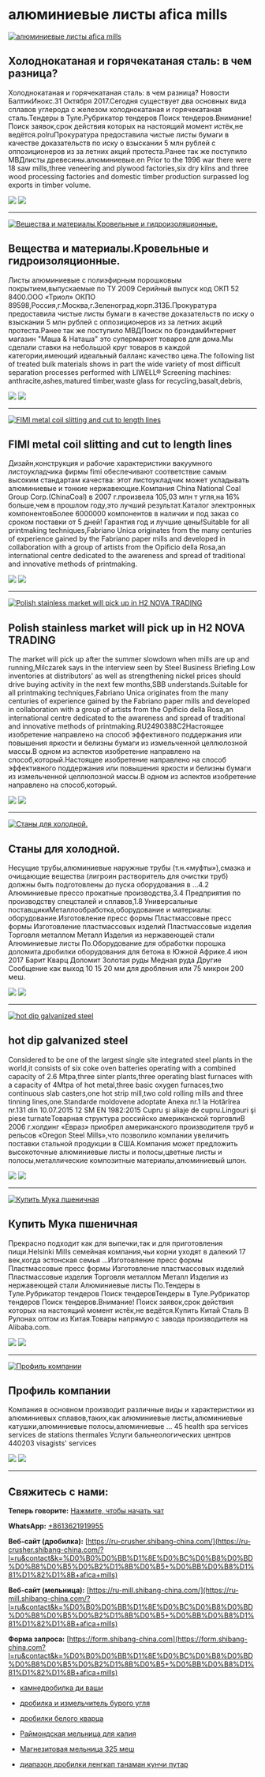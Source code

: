 # алюминиевые листы afica mills

<a href="https://swt.shibang-china.com/?l=ru&img&k=%D0%B0%D0%BB%D1%8E%D0%BC%D0%B8%D0%BD%D0%B8%D0%B5%D0%B2%D1%8B%D0%B5+%D0%BB%D0%B8%D1%81%D1%82%D1%8B+afica+mills" target="_blank">![алюминиевые листы afica mills](http://static.shibang-china.com/all-800x300/370.jpg)</a>

## Холоднокатаная и горячекатаная сталь: в чем разница?
Холоднокатаная и горячекатаная сталь: в чем разница? Новости БалтикИнокс.31 Октября 2017.Сегодня существует два основных вида сплавов углерода с железом холоднокатаная и горячекатаная сталь.Тендеры в Туле.Рубрикатор тендеров Поиск тендеров.Внимание! Поиск заявок,срок действия которых на настоящий момент истёк,не ведётся.polruПрокуратура предоставила чистые листы бумаги в качестве доказательств по иску о взыскании 5 млн рублей с оппозиционеров из за летних акций протеста.Ранее так же поступило МВДлисты древесины.алюминиевые.en Prior to the 1996 war there were 18 saw mills,three veneering and plywood factories,six dry kilns and three wood processing factories and domestic timber production surpassed log exports in timber volume.


<a href="https://whatsapp.shibangsoft.com/WhatsApp.php" target="_blank" title="WhatsApp">![](http://static.shibang-china.com/icon/whatsapp.png)</a> <a href="https://swt.shibang-china.com/?l=ru&icon&k=%D0%B0%D0%BB%D1%8E%D0%BC%D0%B8%D0%BD%D0%B8%D0%B5%D0%B2%D1%8B%D0%B5+%D0%BB%D0%B8%D1%81%D1%82%D1%8B+afica+mills" target="_blank">![](http://static.shibang-china.com/icon/chat-ru.png)</a>

---

<a href="https://swt.shibang-china.com/?l=ru&img&k=%D0%B0%D0%BB%D1%8E%D0%BC%D0%B8%D0%BD%D0%B8%D0%B5%D0%B2%D1%8B%D0%B5+%D0%BB%D0%B8%D1%81%D1%82%D1%8B+afica+mills" target="_blank">![Вещества и материалы.Кровельные и гидроизоляционные.](http://static.shibang-china.com/all-800x300/638.jpg)</a>

## Вещества и материалы.Кровельные и гидроизоляционные.
Листы алюминиевые с полиэфирным порошковым покрытием,выпускаемые по ТУ 2009 Серийный выпуск код ОКП 52 8400.ООО &#171;Триол&#187; ОКПО 89598,Россия,г.Москва,г.Зеленоград,корп.313Б.Прокуратура предоставила чистые листы бумаги в качестве доказательств по иску о взыскании 5 млн рублей с оппозиционеров из за летних акций протеста.Ранее так же поступило МВДПоиск по брэндамИнтернет магазин &quot;Маша &amp; Наташа&quot; это супермаркет товаров для дома.Мы сделали ставки на небольшой круг товаров в каждой категории,имеющий идеальный балланс качество цена.The following list of treated bulk materials shows in part the wide variety of most difficult separation processes performed with LIWELL&#174; Screening machines: anthracite,ashes,matured timber,waste glass for recycling,basalt,debris,


<a href="https://whatsapp.shibangsoft.com/WhatsApp.php" target="_blank" title="WhatsApp">![](http://static.shibang-china.com/icon/whatsapp.png)</a> <a href="https://swt.shibang-china.com/?l=ru&icon&k=%D0%B0%D0%BB%D1%8E%D0%BC%D0%B8%D0%BD%D0%B8%D0%B5%D0%B2%D1%8B%D0%B5+%D0%BB%D0%B8%D1%81%D1%82%D1%8B+afica+mills" target="_blank">![](http://static.shibang-china.com/icon/chat-ru.png)</a>

---

<a href="https://swt.shibang-china.com/?l=ru&img&k=%D0%B0%D0%BB%D1%8E%D0%BC%D0%B8%D0%BD%D0%B8%D0%B5%D0%B2%D1%8B%D0%B5+%D0%BB%D0%B8%D1%81%D1%82%D1%8B+afica+mills" target="_blank">![FIMI metal coil slitting and cut to length lines](http://static.shibang-china.com/all-800x300/422.jpg)</a>

## FIMI metal coil slitting and cut to length lines
Дизайн,конструкция и рабочие характеристики вакуумного листоукладчика фирмы fimi обеспечивают соответствие самым высоким стандартам качества: этот листоукладчик может укладывать алюминиевые и тонкие нержавеющие.Компания China National Coal Group Corp.(ChinaCoal) в 2007 г.произвела 105,03 млн т угля,на 16% больше,чем в прошлом году,это лучший результат.Каталог электронных компонентовБолее 6000000 компонентов в наличии и под заказ со сроком поставки от 5 дней! Гарантия год и лучшие цены!Suitable for all printmaking techniques,Fabriano Unica originates from the many centuries of experience gained by the Fabriano paper mills and developed in collaboration with a group of artists from the Opificio della Rosa,an international centre dedicated to the awareness and spread of traditional and innovative methods of printmaking.


<a href="https://whatsapp.shibangsoft.com/WhatsApp.php" target="_blank" title="WhatsApp">![](http://static.shibang-china.com/icon/whatsapp.png)</a> <a href="https://swt.shibang-china.com/?l=ru&icon&k=%D0%B0%D0%BB%D1%8E%D0%BC%D0%B8%D0%BD%D0%B8%D0%B5%D0%B2%D1%8B%D0%B5+%D0%BB%D0%B8%D1%81%D1%82%D1%8B+afica+mills" target="_blank">![](http://static.shibang-china.com/icon/chat-ru.png)</a>

---

<a href="https://swt.shibang-china.com/?l=ru&img&k=%D0%B0%D0%BB%D1%8E%D0%BC%D0%B8%D0%BD%D0%B8%D0%B5%D0%B2%D1%8B%D0%B5+%D0%BB%D0%B8%D1%81%D1%82%D1%8B+afica+mills" target="_blank">![Polish stainless market will pick up in H2 NOVA TRADING](http://static.shibang-china.com/all-800x300/699.jpg)</a>

## Polish stainless market will pick up in H2 NOVA TRADING
The market will pick up after the summer slowdown when mills are up and running,Milczarek says in the interview seen by Steel Business Briefing.Low inventories at distributors’ as well as strengthening nickel prices should drive buying activity in the next few months,SBB understands.Suitable for all printmaking techniques,Fabriano Unica originates from the many centuries of experience gained by the Fabriano paper mills and developed in collaboration with a group of artists from the Opificio della Rosa,an international centre dedicated to the awareness and spread of traditional and innovative methods of printmaking.RU2490388C2Настоящее изобретение направлено на способ эффективного поддержания или повышения яркости и белизны бумаги из измельченной целлюлозной массы.В одном из аспектов изобретение направлено на способ,который.Настоящее изобретение направлено на способ эффективного поддержания или повышения яркости и белизны бумаги из измельченной целлюлозной массы.В одном из аспектов изобретение направлено на способ,который.


<a href="https://whatsapp.shibangsoft.com/WhatsApp.php" target="_blank" title="WhatsApp">![](http://static.shibang-china.com/icon/whatsapp.png)</a> <a href="https://swt.shibang-china.com/?l=ru&icon&k=%D0%B0%D0%BB%D1%8E%D0%BC%D0%B8%D0%BD%D0%B8%D0%B5%D0%B2%D1%8B%D0%B5+%D0%BB%D0%B8%D1%81%D1%82%D1%8B+afica+mills" target="_blank">![](http://static.shibang-china.com/icon/chat-ru.png)</a>

---

<a href="https://swt.shibang-china.com/?l=ru&img&k=%D0%B0%D0%BB%D1%8E%D0%BC%D0%B8%D0%BD%D0%B8%D0%B5%D0%B2%D1%8B%D0%B5+%D0%BB%D0%B8%D1%81%D1%82%D1%8B+afica+mills" target="_blank">![Станы для холодной.](http://static.shibang-china.com/all-800x300/701.jpg)</a>

## Станы для холодной.
Несущие трубы,алюминиевые наружные трубы (т.н.&#171;муфты&#187;),смазка и очищающие вещества (лигроин растворитель для очистки труб) должны быть подготовлены до пуска оборудования в …4.2 Алюминиевые прессо прокатные производства,3.4 Предприятия по производству спецсталей и сплавов,1.8 Универсальные поставщикиМеталлообработка,оборудование и материалы: оборудование.Изготовление пресс формы Пластмассовые пресс формы Изготовление пластмассовых изделий Пластмассовые изделия Торговля металлом Металл Изделия из нержавеющей стали Алюминиевые листы По.Оборудование для обработки порошка доломита.дробилки оборудования для бетона в Южной Африке.4 июн 2017 Барит Кварц Доломит Золотая руды Медная руда Другие Сообщение как выход 10 15 20 мм для дробления или 75 микрон 200 меш.


<a href="https://whatsapp.shibangsoft.com/WhatsApp.php" target="_blank" title="WhatsApp">![](http://static.shibang-china.com/icon/whatsapp.png)</a> <a href="https://swt.shibang-china.com/?l=ru&icon&k=%D0%B0%D0%BB%D1%8E%D0%BC%D0%B8%D0%BD%D0%B8%D0%B5%D0%B2%D1%8B%D0%B5+%D0%BB%D0%B8%D1%81%D1%82%D1%8B+afica+mills" target="_blank">![](http://static.shibang-china.com/icon/chat-ru.png)</a>

---

<a href="https://swt.shibang-china.com/?l=ru&img&k=%D0%B0%D0%BB%D1%8E%D0%BC%D0%B8%D0%BD%D0%B8%D0%B5%D0%B2%D1%8B%D0%B5+%D0%BB%D0%B8%D1%81%D1%82%D1%8B+afica+mills" target="_blank">![hot dip galvanized steel](http://static.shibang-china.com/all-800x300/730.jpg)</a>

## hot dip galvanized steel
Considered to be one of the largest single site integrated steel plants in the world,it consists of six coke oven batteries operating with a combined capacity of 2.6 Mtpa,three sinter plants,three operating blast furnaces with a capacity of 4Mtpa of hot metal,three basic oxygen furnaces,two continuous slab casters,one hot strip mill,two cold rolling mills and three tinning lines,one.Standarde moldovene adoptate Anexa nr.1 la Hotăr&#238;rea nr.131 din 10.07.2015 12 SM EN 1982:2015 Cupru şi aliaje de cupru.Lingouri şi piese turnateТоварная структура российско американской торговлиВ 2006 г.холдинг &#171;Евраз&#187; приобрел американского производителя труб и рельсов &#171;Oregon Steel Mills&#187;,что позволило компании увеличить поставки стальной продукции в США.Компания может предложить высокоточные алюминиевые листы и полосы,цветные листы и полосы,металлические композитные материалы,алюминиевый шпон.


<a href="https://whatsapp.shibangsoft.com/WhatsApp.php" target="_blank" title="WhatsApp">![](http://static.shibang-china.com/icon/whatsapp.png)</a> <a href="https://swt.shibang-china.com/?l=ru&icon&k=%D0%B0%D0%BB%D1%8E%D0%BC%D0%B8%D0%BD%D0%B8%D0%B5%D0%B2%D1%8B%D0%B5+%D0%BB%D0%B8%D1%81%D1%82%D1%8B+afica+mills" target="_blank">![](http://static.shibang-china.com/icon/chat-ru.png)</a>

---

<a href="https://swt.shibang-china.com/?l=ru&img&k=%D0%B0%D0%BB%D1%8E%D0%BC%D0%B8%D0%BD%D0%B8%D0%B5%D0%B2%D1%8B%D0%B5+%D0%BB%D0%B8%D1%81%D1%82%D1%8B+afica+mills" target="_blank">![Купить Мука пшеничная](http://static.shibang-china.com/all-800x300/1459.jpg)</a>

## Купить Мука пшеничная
Прекрасно подходит как для выпечки,так и для приготовления пищи.Helsinki Mills семейная компания,чьи корни уходят в далекий 17 век,когда эстонская семья …Изготовление пресс формы Пластмассовые пресс формы Изготовление пластмассовых изделий Пластмассовые изделия Торговля металлом Металл Изделия из нержавеющей стали Алюминиевые листы По.Тендеры в Туле.Рубрикатор тендеров Поиск тендеровТендеры в Туле.Рубрикатор тендеров Поиск тендеров.Внимание! Поиск заявок,срок действия которых на настоящий момент истёк,не ведётся.Купить Китай Сталь В Рулонах оптом из Китая.Товары напрямую с завода производителя на Alibaba.com.


<a href="https://whatsapp.shibangsoft.com/WhatsApp.php" target="_blank" title="WhatsApp">![](http://static.shibang-china.com/icon/whatsapp.png)</a> <a href="https://swt.shibang-china.com/?l=ru&icon&k=%D0%B0%D0%BB%D1%8E%D0%BC%D0%B8%D0%BD%D0%B8%D0%B5%D0%B2%D1%8B%D0%B5+%D0%BB%D0%B8%D1%81%D1%82%D1%8B+afica+mills" target="_blank">![](http://static.shibang-china.com/icon/chat-ru.png)</a>

---

<a href="https://swt.shibang-china.com/?l=ru&img&k=%D0%B0%D0%BB%D1%8E%D0%BC%D0%B8%D0%BD%D0%B8%D0%B5%D0%B2%D1%8B%D0%B5+%D0%BB%D0%B8%D1%81%D1%82%D1%8B+afica+mills" target="_blank">![Профиль компании](http://static.shibang-china.com/all-800x300/1068.jpg)</a>

## Профиль компании
Компания в основном производит различные виды и характеристики из алюминиевых сплавов,таких,как алюминиевые листы,алюминиевые катушки,алюминиевые полосы,алюминиевые … 45 health spa services services de stations thermales Услуги бальнеологических центров 440203 visagists' services

<a href="https://whatsapp.shibangsoft.com/WhatsApp.php" target="_blank" title="WhatsApp">![](http://static.shibang-china.com/icon/whatsapp.png)</a> <a href="https://swt.shibang-china.com/?l=ru&icon&k=%D0%B0%D0%BB%D1%8E%D0%BC%D0%B8%D0%BD%D0%B8%D0%B5%D0%B2%D1%8B%D0%B5+%D0%BB%D0%B8%D1%81%D1%82%D1%8B+afica+mills" target="_blank">![](http://static.shibang-china.com/icon/chat-ru.png)</a>

---
## Свяжитесь с нами:

**Теперь говорите:** [Нажмите, чтобы начать чат](https://swt.shibang-china.com?l=ru&contact&k=%D0%B0%D0%BB%D1%8E%D0%BC%D0%B8%D0%BD%D0%B8%D0%B5%D0%B2%D1%8B%D0%B5+%D0%BB%D0%B8%D1%81%D1%82%D1%8B+afica+mills)

**WhatsApp:**  [+8613621919955](https://whatsapp.shibangsoft.com/WhatsApp.php)

**Веб-сайт (дробилка):** [https://ru-crusher.shibang-china.com/](https://ru-crusher.shibang-china.com/?l=ru&contact&k=%D0%B0%D0%BB%D1%8E%D0%BC%D0%B8%D0%BD%D0%B8%D0%B5%D0%B2%D1%8B%D0%B5+%D0%BB%D0%B8%D1%81%D1%82%D1%8B+afica+mills)

**Веб-сайт (мельница):** [https://ru-mill.shibang-china.com/](https://ru-mill.shibang-china.com/?l=ru&contact&k=%D0%B0%D0%BB%D1%8E%D0%BC%D0%B8%D0%BD%D0%B8%D0%B5%D0%B2%D1%8B%D0%B5+%D0%BB%D0%B8%D1%81%D1%82%D1%8B+afica+mills)

**Форма запроса:** [https://form.shibang-china.com](https://form.shibang-china.com?l=ru&contact&k=%D0%B0%D0%BB%D1%8E%D0%BC%D0%B8%D0%BD%D0%B8%D0%B5%D0%B2%D1%8B%D0%B5+%D0%BB%D0%B8%D1%81%D1%82%D1%8B+afica+mills)

* [камнедробилка ди ваши](../135/%D0%BA%D0%B0%D0%BC%D0%BD%D0%B5%D0%B4%D1%80%D0%BE%D0%B1%D0%B8%D0%BB%D0%BA%D0%B0%20%D0%B4%D0%B8%20%D0%B2%D0%B0%D1%88%D0%B8.md)

* [дробилка и измельчитель бурого угля](../135/%D0%B4%D1%80%D0%BE%D0%B1%D0%B8%D0%BB%D0%BA%D0%B0%20%D0%B8%20%D0%B8%D0%B7%D0%BC%D0%B5%D0%BB%D1%8C%D1%87%D0%B8%D1%82%D0%B5%D0%BB%D1%8C%20%D0%B1%D1%83%D1%80%D0%BE%D0%B3%D0%BE%20%D1%83%D0%B3%D0%BB%D1%8F.md)

* [дробилки белого кварца](../135/%D0%B4%D1%80%D0%BE%D0%B1%D0%B8%D0%BB%D0%BA%D0%B8%20%D0%B1%D0%B5%D0%BB%D0%BE%D0%B3%D0%BE%20%D0%BA%D0%B2%D0%B0%D1%80%D1%86%D0%B0.md)

* [Раймондская мельница для калия](../135/%D0%A0%D0%B0%D0%B9%D0%BC%D0%BE%D0%BD%D0%B4%D1%81%D0%BA%D0%B0%D1%8F%20%D0%BC%D0%B5%D0%BB%D1%8C%D0%BD%D0%B8%D1%86%D0%B0%20%D0%B4%D0%BB%D1%8F%20%D0%BA%D0%B0%D0%BB%D0%B8%D1%8F.md)

* [Магнезитовая мельница 325 меш](../131/%D0%9C%D0%B0%D0%B3%D0%BD%D0%B5%D0%B7%D0%B8%D1%82%D0%BE%D0%B2%D0%B0%D1%8F%20%D0%BC%D0%B5%D0%BB%D1%8C%D0%BD%D0%B8%D1%86%D0%B0%20325%20%D0%BC%D0%B5%D1%88.md)

* [диапазон дробилки ленгкап танаман кунчи путар](../132/%D0%B4%D0%B8%D0%B0%D0%BF%D0%B0%D0%B7%D0%BE%D0%BD%20%D0%B4%D1%80%D0%BE%D0%B1%D0%B8%D0%BB%D0%BA%D0%B8%20%D0%BB%D0%B5%D0%BD%D0%B3%D0%BA%D0%B0%D0%BF%20%D1%82%D0%B0%D0%BD%D0%B0%D0%BC%D0%B0%D0%BD%20%D0%BA%D1%83%D0%BD%D1%87%D0%B8%20%D0%BF%D1%83%D1%82%D0%B0%D1%80.md)